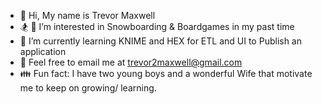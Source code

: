 - 👋 Hi, My name is Trevor Maxwell
- 🏂 🎲 I’m interested in Snowboarding & Boardgames in my past time
- 🌱 I’m currently learning KNIME and HEX for ETL and UI to Publish an application
- 📧 Feel free to email me at trevor2maxwell@gmail.com
- 👪 Fun fact: I have two young boys and a wonderful Wife that motivate me to keep on growing/ learning. 

<!---
Trevor2Maxwell/Trevor2Maxwell is a ✨ special ✨ repository because its `README.md` (this file) appears on your GitHub profile.
You can click the Preview link to take a look at your changes.
--->

